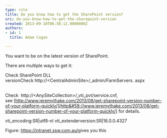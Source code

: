 ```yaml
---
type: rule
title: Do you know how to get the SharePoint version?
uri: do-you-know-how-to-get-the-sharepoint-version
created: 2013-09-10T06:58:12.0000000Z
authors:
- id: 1
  title: Adam Cogan

---
```


 ​You want to be on the latest version of SharePoint.

There are multiple ways to get it:​<br>

Check SharePoint DLL versionCheck http://&lt;CentralAdminSite&gt;/\_admin/FarmServers. aspx

​<br>   Check  http://&lt;AnySiteCollection&gt;/\_vti\_pvt/service.cnf,​ see [http://www.jeremythake.com/2013/08/get-sharepoint-version-number-of-your-platform-quickly/](http&#58;//www.jeremythake.com/2013/08/get-sharepoint-version-number-of-your-platform-quickly/) for details.
 
vti\_encoding:SR|utf8-nl 
vti\_extenderversion:SR|16.0.0.4327

​​Figure: ​https://intranet.ssw.com.au/​ gives you this




